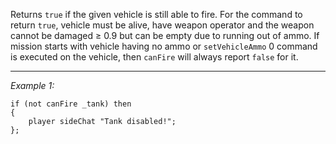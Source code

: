 Returns `true` if the given vehicle is still able to fire. For the command to return `true`, vehicle must be alive, have weapon operator and the weapon cannot be damaged &ge; 0.9 but can be empty due to running out of ammo. If mission starts with vehicle having no ammo or `setVehicleAmmo` 0 command is executed on the vehicle, then `canFire` will always report `false` for it.


---
*Example 1:*
```sqf
if (not canFire _tank) then
{
	player sideChat "Tank disabled!";
};
```
